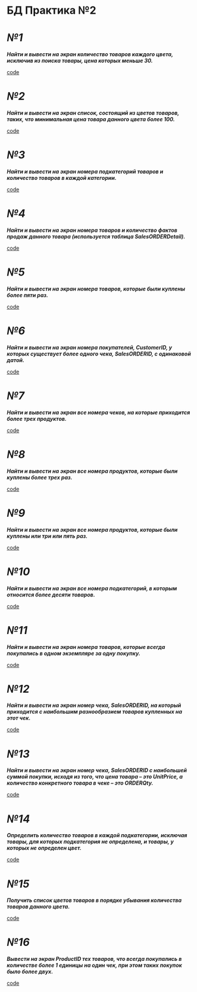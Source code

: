 # БД Практика №2

# ***№1***

***Найти и вывести на экран количество товаров каждого цвета, исключив из
поиска товары, цена которых меньше 30.***

[code](https://github.com/DmitryVasilkovW/ITMO-database-labs/blob/main/Lab2/Task1.sql)

# ***№2***

***Найти и вывести на экран список, состоящий из цветов товаров, таких, что
минимальная цена товара данного цвета более 100.***

[code](https://github.com/DmitryVasilkovW/ITMO-database-labs/blob/main/Lab2/Task2.sql)

# ***№3***

***Найти и вывести на экран номера подкатегорий товаров и количество товаров
в каждой категории.***

[code](https://github.com/DmitryVasilkovW/ITMO-database-labs/blob/main/Lab2/Task3.sql)

# ***№4***

***Найти и вывести на экран номера товаров и количество фактов продаж данного
товара (используется таблица SalesORDERDetail).***

[code](https://github.com/DmitryVasilkovW/ITMO-database-labs/blob/main/Lab2/Task4.sql)

# ***№5***

***Найти и вывести на экран номера товаров, которые были куплены более пяти
раз.***

[code](https://github.com/DmitryVasilkovW/ITMO-database-labs/blob/main/Lab2/Task5.sql)

# ***№6***

***Найти и вывести на экран номера покупателей, CustomerID, у которых
существует более одного чека, SalesORDERID, с одинаковой датой.***

[code](https://github.com/DmitryVasilkovW/ITMO-database-labs/blob/main/Lab2/Task6.sql)

# ***№7***

***Найти и вывести на экран все номера чеков, на которые приходится более трех
продуктов.***

[code](https://github.com/DmitryVasilkovW/ITMO-database-labs/blob/main/Lab2/Task7.sql)

# ***№8***

***Найти и вывести на экран все номера продуктов, которые были куплены более
трех раз.***

[code](https://github.com/DmitryVasilkovW/ITMO-database-labs/blob/main/Lab2/Task8.sql)

# ***№9***

***Найти и вывести на экран все номера продуктов, которые были куплены или
три или пять раз.***

[code](https://github.com/DmitryVasilkovW/ITMO-database-labs/blob/main/Lab2/Task9.sql)

# ***№10***

***Найти и вывести на экран все номера подкатегорий, в которым относится
более десяти товаров.***

[code](https://github.com/DmitryVasilkovW/ITMO-database-labs/blob/main/Lab2/Task10.sql)

# ***№11***

***Найти и вывести на экран номера товаров, которые всегда покупались в
одном экземпляре за одну покупку.***

[code](https://github.com/DmitryVasilkovW/ITMO-database-labs/blob/main/Lab2/Task11.sql)

# ***№12***

***Найти и вывести на экран номер чека, SalesORDERID, на который приходится
с наибольшим разнообразием товаров купленных на этот чек.***

[code](https://github.com/DmitryVasilkovW/ITMO-database-labs/blob/main/Lab2/Task12.sql)

# ***№13***

***Найти и вывести на экран номер чека, SalesORDERID с наибольшей суммой
покупки, исходя из того, что цена товара – это UnitPrice, а количество
конкретного товара в чеке – это ORDERQty.***

[code](https://github.com/DmitryVasilkovW/ITMO-database-labs/blob/main/Lab2/Task13.sql)

# ***№14***

***Определить количество товаров в каждой подкатегории, исключая товары,
для которых подкатегория не определена, и товары, у которых не определен цвет.***

[code](https://github.com/DmitryVasilkovW/ITMO-database-labs/blob/main/Lab2/Task14.sql)

# ***№15***

***Получить список цветов товаров в порядке убывания количества товаров
данного цвета.***

[code](https://github.com/DmitryVasilkovW/ITMO-database-labs/blob/main/Lab2/Task15.sql)

# ***№16***

***Вывести на экран ProductID тех товаров, что всегда покупались в количестве
более 1 единицы на один чек, при этом таких покупок было более двух.***

[code](https://github.com/DmitryVasilkovW/ITMO-database-labs/blob/main/Lab2/Task16.sql)

